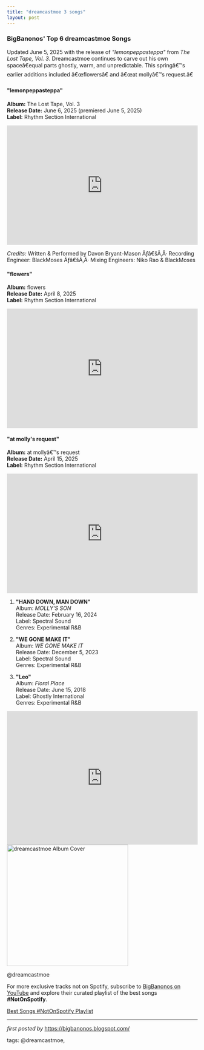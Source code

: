 ```yaml
---
title: "dreamcastmoe 3 songs"
layout: post
---
```

<h3><strong>BigBanonos' Top 6 dreamcastmoe Songs</strong></h3> <p>Updated June 5, 2025 with the release of <em>"lemonpeppasteppa"</em> from <em>The Lost Tape, Vol. 3</em>. Dreamcastmoe continues to carve out his own spaceâ€equal parts ghostly, warm, and unpredictable. This springâ€™s earlier additions included â€œflowersâ€ and â€œat mollyâ€™s request.â€</p> <h4>"lemonpeppasteppa"</h4>
<p><strong>Album:</strong> The Lost Tape, Vol. 3 <br><strong>Release Date:</strong> June 6, 2025 (premiered June 5, 2025) <br><strong>Label:</strong> Rhythm Section International</p>
<iframe width="100%" height="315" src="https://www.youtube.com/embed/XaYWOLsecaw" frameborder="0" allowfullscreen></iframe>
<p><em>Credits:</em> Written & Performed by Davon Bryant-Mason Ãƒâ€šÃ‚Â· Recording Engineer: BlackMoses Ãƒâ€šÃ‚Â· Mixing Engineers: Niko Rao & BlackMoses</p> <h4>"flowers"</h4>
<p><strong>Album:</strong> flowers <br><strong>Release Date:</strong> April 8, 2025 <br><strong>Label:</strong> Rhythm Section International</p>
<iframe width="100%" height="315" src="https://www.youtube.com/embed/nggguA1RVoE" frameborder="0" allowfullscreen></iframe> <h4>"at molly's request"</h4>
<p><strong>Album:</strong> at mollyâ€™s request <br><strong>Release Date:</strong> April 15, 2025 <br><strong>Label:</strong> Rhythm Section International</p>
<iframe width="100%" height="315" src="https://www.youtube.com/embed/xqenSO443pA" frameborder="0" allowfullscreen></iframe> <ol> <li><p><strong>"HAND DOWN, MAN DOWN"</strong><br /> Album: <em>MOLLY'S SON</em><br /> Release Date: February 16, 2024<br /> Label: Spectral Sound<br /> Genres: Experimental R&B</p></li> <li><p><strong>"WE GONE MAKE IT"</strong><br /> Album: <em>WE GONE MAKE IT</em><br /> Release Date: December 5, 2023<br /> Label: Spectral Sound<br /> Genres: Experimental R&B</p></li> <li><p><strong>"Leo"</strong><br /> Album: <em>Floral Place</em><br /> Release Date: June 15, 2018<br /> Label: Ghostly International<br /> Genres: Experimental R&B</p></li>
</ol> <iframe src="https://open.spotify.com/embed/playlist/6S2KE9m08KUFNT64QvneFd?utm_source=generator" width="100%" height="352" frameborder="0" allow="autoplay; clipboard-write; encrypted-media; fullscreen; picture-in-picture" loading="lazy"></iframe> <div class="separator"> <a href="https://media.ntslive.co.uk/crop/400x400/84a19b71-b497-4fd1-892a-2593ec8e1ea4_1528156800.jpeg" > <img alt="dreamcastmoe Album Cover" border="0" data-original-height="400" data-original-width="400" src="https://media.ntslive.co.uk/crop/400x400/84a19b71-b497-4fd1-892a-2593ec8e1ea4_1528156800.jpeg" width="320" /> </a>
</div> <!-- Tags -->
<p>@dreamcastmoe</p>


<!--Subscribe and Playlist Links-->
<div>
    <p>For more exclusive tracks not on Spotify, subscribe to <a href="https://www.youtube.com/@BigBanonos" target="_blank">BigBanonos on YouTube</a> and explore their curated playlist of the best songs <strong>#NotOnSpotify</strong>.</p>
    <p><a href="https://www.youtube.com/playlist?list=PLtuNtuTatqI0kFahUCbtbfenC_ET5O_tr" target="_blank">Best Songs #NotOnSpotify Playlist<br /></a></p></div>

<hr />

<p><em>first posted by</em> <a href="https://bigbanonos.blogspot.com/" rel="noopener" target="_new">https://bigbanonos.blogspot.com/</a></p>

<p>tags: @dreamcastmoe,</p>
